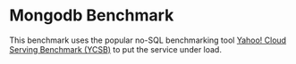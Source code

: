 # Mongodb Benchmark

This benchmark uses the popular no-SQL benchmarking tool <a href="https://github.com/brianfrankcooper/YCSB/">Yahoo! Cloud Serving
 Benchmark (YCSB)</a>  to put the service under load.
